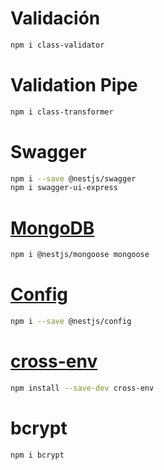 # Validación

```sh
npm i class-validator
```

# Validation Pipe

```sh
npm i class-transformer
```

# Swagger

```sh
npm i --save @nestjs/swagger
npm i swagger-ui-express
```

# [MongoDB](https://docs.nestjs.com/techniques/mongodb)

```sh
npm i @nestjs/mongoose mongoose
```

# [Config](https://docs.nestjs.com/techniques/configuration)

```sh
npm i --save @nestjs/config
```

# [cross-env](https://www.npmjs.com/package/cross-env)

```sh
npm install --save-dev cross-env
```

# bcrypt

```sh
npm i bcrypt
```
